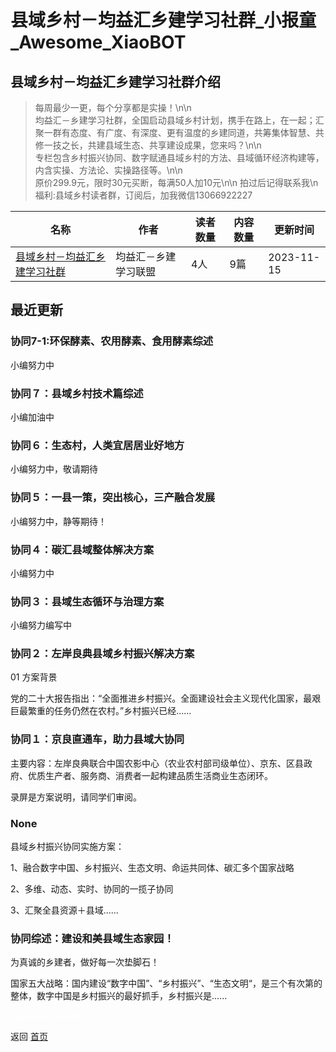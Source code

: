 # 县域乡村－均益汇乡建学习社群_小报童_Awesome_XiaoBOT

## 县域乡村－均益汇乡建学习社群介绍
> 每周最少一更，每个分享都是实操！\n\n  
均益汇－乡建学习社群，全国启动县域乡村计划，携手在路上，在一起；汇聚一群有态度、有广度、有深度、更有温度的乡建同道，共筹集体智慧、共修一技之长，共建县域生态、共享建设成果，您来吗？\n\n  
专栏包含乡村振兴协同、数字赋通县域乡村的方法、县域循环经济构建等，内含实操、方法论、实操路径等。\n\n  
原价299.9元，限时30元买断，每满50人加10元\n\n 拍过后记得联系我\n 福利:县域乡村读者群，订阅后，加我微信13066922227  
  


|名称|作者|读者数量|内容数量|更新时间|
|---|---|---|---|---|
|[县域乡村－均益汇乡建学习社群](https://xiaobot.net/p/magazine?refer=0b133df9-27dc-423b-8101-639049001c13)|均益汇－乡建学习联盟|4人|9篇|2023-11-15|

## 最近更新
### 协同7-1:环保酵素、农用酵素、食用酵素综述

小编努力中

### 协同７：县域乡村技术篇综述

小编加油中

### 协同６：生态村，人类宜居居业好地方

小编努力中，敬请期待

### 协同５：一县一策，突出核心，三产融合发展

小编努力中，静等期待！

### 协同４：碳汇县域整体解决方案

小编努力中

### 协同３：县域生态循环与治理方案

小编努力编写中

### 协同２：左岸良典县域乡村振兴解决方案

01 方案背景

党的二十大报告指出：“全面推进乡村振兴。全面建设社会主义现代化国家，最艰巨最繁重的任务仍然在农村。”乡村振兴已经......

### 协同１：京良直通车，助力县域大协同

主要内容：左岸良典联合中国农影中心（农业农村部司级单位）、京东、区县政府、优质生产者、服务商、消费者一起构建品质生活商业生态闭环。

录屏是方案说明，请同学们审阅。

### None

县域乡村振兴协同实施方案：

1、融合数字中国、乡村振兴、生态文明、命运共同体、碳汇多个国家战略

2、多维、动态、实时、协同的一揽子协同

3、汇聚全县资源＋县域......

### 协同综述：建设和美县域生态家园！

为真诚的乡建者，做好每一次垫脚石！

国家五大战略：国内建设“数字中国”、“乡村振兴”、“生态文明“，是三个有次第的整体，数字中国是乡村振兴的最好抓手，乡村振兴是......


<a href="https://github.com/Reno9527/awesome-xiaobot" style="color: white; text-decoration: none;">awesome-xiaobot</a>

返回 [首页](../README.md)
